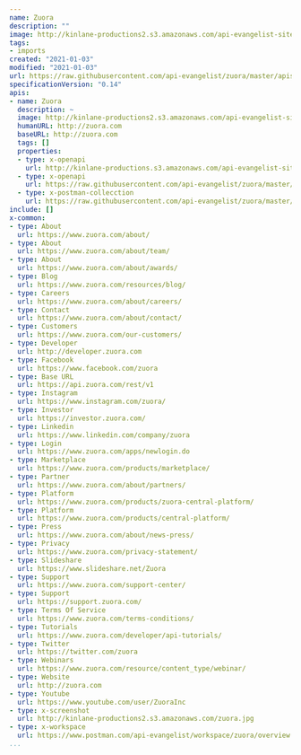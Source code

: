 ```yaml
---
name: Zuora
description: ""
image: http://kinlane-productions2.s3.amazonaws.com/api-evangelist-site/company/logos/pull_image_10-12-2019-06-43-pm.png
tags:
- imports
created: "2021-01-03"
modified: "2021-01-03"
url: https://raw.githubusercontent.com/api-evangelist/zuora/master/apis.json
specificationVersion: "0.14"
apis:
- name: Zuora
  description: ~
  image: http://kinlane-productions2.s3.amazonaws.com/api-evangelist-site/company/logos/pull_image_10-12-2019-06-43-pm.png
  humanURL: http://zuora.com
  baseURL: http://zuora.com
  tags: []
  properties:
  - type: x-openapi
    url: http://kinlane-productions.s3.amazonaws.com/api-evangelist-site/company/openapis/zuora-api-reference.json
  - type: x-openapi
    url: https://raw.githubusercontent.com/api-evangelist/zuora/master/zuora-api-reference-openapi.json
  - type: x-postman-collecction
    url: https://raw.githubusercontent.com/api-evangelist/zuora/master/zuora-api-reference-postman-collection.json
include: []
x-common:
- type: About
  url: https://www.zuora.com/about/
- type: About
  url: https://www.zuora.com/about/team/
- type: About
  url: https://www.zuora.com/about/awards/
- type: Blog
  url: https://www.zuora.com/resources/blog/
- type: Careers
  url: https://www.zuora.com/about/careers/
- type: Contact
  url: https://www.zuora.com/about/contact/
- type: Customers
  url: https://www.zuora.com/our-customers/
- type: Developer
  url: http://developer.zuora.com
- type: Facebook
  url: https://www.facebook.com/zuora
- type: Base URL
  url: https://api.zuora.com/rest/v1
- type: Instagram
  url: https://www.instagram.com/zuora/
- type: Investor
  url: https://investor.zuora.com/
- type: Linkedin
  url: https://www.linkedin.com/company/zuora
- type: Login
  url: https://www.zuora.com/apps/newlogin.do
- type: Marketplace
  url: https://www.zuora.com/products/marketplace/
- type: Partner
  url: https://www.zuora.com/about/partners/
- type: Platform
  url: https://www.zuora.com/products/zuora-central-platform/
- type: Platform
  url: https://www.zuora.com/products/central-platform/
- type: Press
  url: https://www.zuora.com/about/news-press/
- type: Privacy
  url: https://www.zuora.com/privacy-statement/
- type: Slideshare
  url: https://www.slideshare.net/Zuora
- type: Support
  url: https://www.zuora.com/support-center/
- type: Support
  url: https://support.zuora.com/
- type: Terms Of Service
  url: https://www.zuora.com/terms-conditions/
- type: Tutorials
  url: https://www.zuora.com/developer/api-tutorials/
- type: Twitter
  url: https://twitter.com/zuora
- type: Webinars
  url: https://www.zuora.com/resource/content_type/webinar/
- type: Website
  url: http://zuora.com
- type: Youtube
  url: https://www.youtube.com/user/ZuoraInc
- type: x-screenshot
  url: http://kinlane-productions2.s3.amazonaws.com/zuora.jpg
- type: x-workspace
  url: https://www.postman.com/api-evangelist/workspace/zuora/overview
...
```

